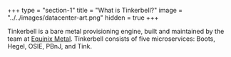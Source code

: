 +++
type = "section-1"
title = "What is Tinkerbell?"
image = "../../images/datacenter-art.png"
hidden = true
+++

Tinkerbell is a bare metal provisioning engine, built and maintained by the team at <a href="https://metal.equinix.com">Equinix Metal</a>.
Tinkerbell consists of five microservices: Boots, Hegel, OSIE, PBnJ, and Tink.
